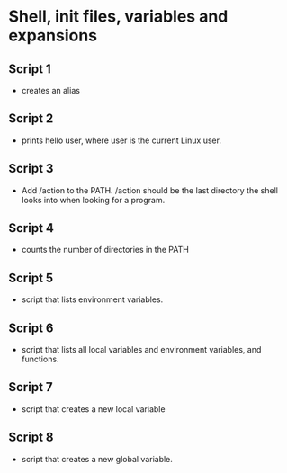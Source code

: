 #  Shell, init files, variables and expansions

## Script 1
- creates an alias

## Script 2
- prints hello user, where user is the current Linux user.

## Script 3
- Add /action to the PATH. /action should be the last directory the shell looks into when looking for a program.

## Script 4 
- counts the number of directories in the PATH

## Script 5
- script that lists environment variables.

## Script 6
- script that lists all local variables and environment variables, and functions.

## Script 7
- script that creates a new local variable

## Script 8
- script that creates a new global variable.
